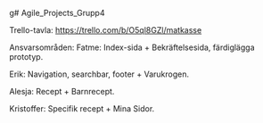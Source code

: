 g# Agile_Projects_Grupp4


Trello-tavla: https://trello.com/b/O5ql8GZl/matkasse


Ansvarsområden: 
Fatme: Index-sida + Bekräftelsesida, färdiglägga prototyp. 


Erik: Navigation, searchbar, footer + Varukrogen.


Alesja: Recept + Barnrecept.


Kristoffer: Specifik recept + Mina Sidor. 